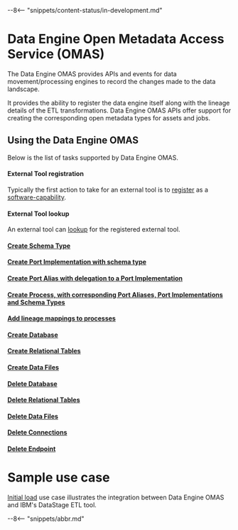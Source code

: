 <!-- SPDX-License-Identifier: CC-BY-4.0 -->
<!-- Copyright Contributors to the Egeria project. -->

--8<-- "snippets/content-status/in-development.md"

# Data Engine Open Metadata Access Service (OMAS)

The Data Engine OMAS provides APIs and events for data movement/processing engines to record the changes made to the data landscape. 

It provides the ability to register the data engine itself along with the lineage details of the ETL transformations. 
Data Engine OMAS APIs offer support for creating the corresponding open metadata types for assets and jobs.
  
## Using the Data Engine OMAS

Below is the list of tasks supported by Data Engine OMAS.

#### External Tool registration

Typically the first action to take for an external tool is to [register](register-data-engine-tool.md) as a 
[software-capability](/concepts/software-capability).

#### External Tool lookup

An external tool can [lookup](lookup-registration.md) for the registered external tool.

#### [Create Schema Type](create-schema-type.md)

#### [Create Port Implementation with schema type](create-port-implementation.md)

#### [Create Port Alias with delegation to a Port Implementation](create-port-alias.md)

#### [Create Process, with corresponding Port Aliases, Port Implementations and Schema Types](create-process.md)

#### [Add lineage mappings to processes](add-lineage-mappings.md)

#### [Create Database](create-database.md) 

#### [Create Relational Tables](create-relational-table.md) 

#### [Create Data Files](create-data-file.md)

#### [Delete Database](delete-database.md)

#### [Delete Relational Tables](delete-relational-table.md)

#### [Delete Data Files](delete-data-file.md)

#### [Delete Connections](delete-connection.md)

#### [Delete Endpoint](delete-endpoint.md)


# Sample use case

[Initial load](initial-load-igc-data-stage.md) use case illustrates the integration between 
Data Engine OMAS and IBM's DataStage ETL tool.

--8<-- "snippets/abbr.md"
